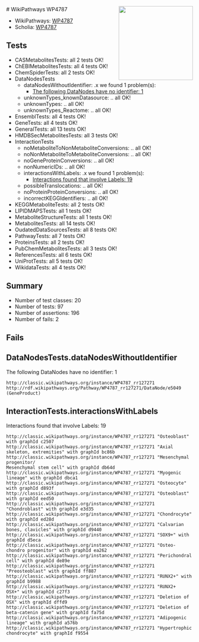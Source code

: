 <img style="float: right; width: 200px" src="https://upload.wikimedia.org/wikipedia/commons/thumb/8/83/Wplogo_with_text_500.png/640px-Wplogo_with_text_500.png" />
# WikiPathways WP4787

* WikiPathways: [WP4787](https://wikipathways.org/pathways/WP4787)
* Scholia: [WP4787](https://scholia.toolforge.org/wikipathways/WP4787)
## Tests
* CASMetabolitesTests: all 2 tests OK!
* ChEBIMetabolitesTests: all 4 tests OK!
* ChemSpiderTests: all 2 tests OK!
* DataNodesTests
    * dataNodesWithoutIdentifier: .x we found 1 problem(s):
        * [The following DataNodes have no identifier: 1](#d2d32fa0)
    * unknownTypes_knownDatasource: .. all OK!
    * unknownTypes: .. all OK!
    * unknownTypes_Reactome: .. all OK!
* EnsemblTests: all 4 tests OK!
* GeneTests: all 4 tests OK!
* GeneralTests: all 13 tests OK!
* HMDBSecMetabolitesTests: all 3 tests OK!
* InteractionTests
    * noMetaboliteToNonMetaboliteConversions: .. all OK!
    * noNonMetaboliteToMetaboliteConversions: .. all OK!
    * noGeneProteinConversions: .. all OK!
    * nonNumericIDs: .. all OK!
    * interactionsWithLabels: .x we found 1 problem(s):
        * [Interactions found that involve Labels: 19](#fe97a8c1)
    * possibleTranslocations: .. all OK!
    * noProteinProteinConversions: .. all OK!
    * incorrectKEGGIdentifiers: .. all OK!
* KEGGMetaboliteTests: all 2 tests OK!
* LIPIDMAPSTests: all 1 tests OK!
* MetaboliteStructureTests: all 1 tests OK!
* MetabolitesTests: all 14 tests OK!
* OudatedDataSourcesTests: all 8 tests OK!
* PathwayTests: all 7 tests OK!
* ProteinsTests: all 2 tests OK!
* PubChemMetabolitesTests: all 3 tests OK!
* ReferencesTests: all 6 tests OK!
* UniProtTests: all 5 tests OK!
* WikidataTests: all 4 tests OK!


## Summary

* Number of test classes: 20
* Number of tests: 97
* Number of assertions: 196
* Number of fails: 2

## Fails

<a name="d2d32fa0" />

## DataNodesTests.dataNodesWithoutIdentifier

The following DataNodes have no identifier: 1
```
http://classic.wikipathways.org/instance/WP4787_rr127271 http://rdf.wikipathways.org/Pathway/WP4787_rr127271/DataNode/e5049 (GeneProduct)
```

<a name="fe97a8c1" />

## InteractionTests.interactionsWithLabels

Interactions found that involve Labels: 19
```
http://classic.wikipathways.org/instance/WP4787_rr127271 "Osteoblast" with graphId c2507
http://classic.wikipathways.org/instance/WP4787_rr127271 "Axial skeleton, extremities" with graphId bc86b
http://classic.wikipathways.org/instance/WP4787_rr127271 "Mesenchymal progenitor/
Mesenchymal stem cell" with graphId db64d
http://classic.wikipathways.org/instance/WP4787_rr127271 "Myogenic lineage" with graphId dbca1
http://classic.wikipathways.org/instance/WP4787_rr127271 "Osteocyte" with graphId d893f
http://classic.wikipathways.org/instance/WP4787_rr127271 "Osteoblast" with graphId eed50
http://classic.wikipathways.org/instance/WP4787_rr127271 "Chondroblast" with graphId e3d35
http://classic.wikipathways.org/instance/WP4787_rr127271 "Chondrocyte" with graphId ed28d
http://classic.wikipathways.org/instance/WP4787_rr127271 "Calvarian bones, clavicles" with graphId d9440
http://classic.wikipathways.org/instance/WP4787_rr127271 "SOX9+" with graphId d5eca
http://classic.wikipathways.org/instance/WP4787_rr127271 "Osteo-chondro progenitor" with graphId ea262
http://classic.wikipathways.org/instance/WP4787_rr127271 "Perichondral cell" with graphId de89e
http://classic.wikipathways.org/instance/WP4787_rr127271 "Preosteoblast" with graphId ff887
http://classic.wikipathways.org/instance/WP4787_rr127271 "RUNX2+" with graphId b9988
http://classic.wikipathways.org/instance/WP4787_rr127271 "RUNX2+
OSX+" with graphId c27f3
http://classic.wikipathways.org/instance/WP4787_rr127271 "Deletion of OSX" with graphId dffd9
http://classic.wikipathways.org/instance/WP4787_rr127271 "Deletion of beta-catenin gene" with graphId fa75d
http://classic.wikipathways.org/instance/WP4787_rr127271 "Adipogenic lineage" with graphId a576b
http://classic.wikipathways.org/instance/WP4787_rr127271 "Hypertrophic chondrocyte" with graphId f9554
```

